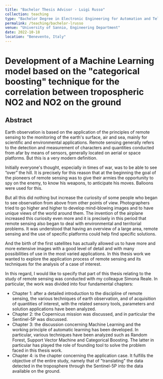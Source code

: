 ```yaml
---
title: "Bachelor Thesis Advisor - Luigi Russo"
collection: teaching
type: "Bachelor Degree in Electronic Engineering for Automation and Telecommunications"
permalink: /teaching/bachelor-lrusso
venue: "University of Sannio, Engineering Department"
date: 2022-10-18
location: "Benevento, Italy"
---
```


# Development of a Machine Learning model based on the "categorical boosting" technique for the correlation between tropospheric NO2 and NO2 on the ground

## Abstract
Earth observation is based on the application of the principles of remote sensing to the monitoring of the earth's surface, air and sea, mainly for scientific and environmental applications. Remote sensing generally refers to the detection and measurement of characters and quantities conducted from afar by means of sensors, generally located on aerial or space platforms. But this is a very modern definition.

Initially everyone's thought, especially in times of war, was to be able to see “over” the hill. It is precisely for this reason that at the beginning the goal of the pioneers of remote sensing was to give their armies the opportunity to spy on the enemy, to know his weapons, to anticipate his moves.
Balloons were used for this.

But all this did nothing but increase the curiosity of some people who began to see observation from above from other points of view. Photographers tried to go higher and higher to develop mind-blowing images and to have unique views of the world around them. The invention of the airplane increased this curiosity even more and it is precisely in this period that remote sensing also began to deal with environmental and territorial problems. It was understood that having an overview of a large area, remote sensing and the use of specific platforms could help find specific solutions.

And the birth of the first satellites has actually allowed us to have more and more extensive images with a good level of detail and with many possibilities of use in the most varied applications. In this thesis work we wanted to explore the application process of remote sensing and its techniques for the analysis of a case of interest. 

In this regard, I would like to specify that part of this thesis relating to the study of remote sensing was conducted with my colleague Simona Reale.  In particular, the work was divided into four fundamental chapters:

- Chapter 1: after a detailed introduction to the discipline of remote sensing, the various techniques of earth observation, and of acquisition of quantities of interest, with the related sensory tools, parameters and solution applications have been analyzed.
- Chapter 2: the Copernicus mission was discussed, and in particular the Sentinel-5P was discussed.
- Chapter 3: the discussion concerning Machine Learning and the working principle of automatic learning has been developed. In particular, various techniques have been analyzed such as Random Forest, Support Vector Machine and Categorical Boosting. The latter in particular has played the role of founding tool to solve the problem faced in this thesis work.
- Chapter 4: is the chapter concerning the application case. It fulfills the objective of the entire study, namely that of "translating" the data detected in the troposphere through the Sentinel-5P into the data available on the ground.
